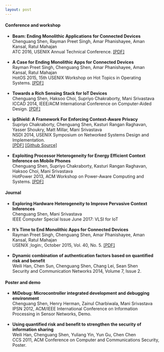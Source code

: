 ```yaml
---
layout: post
---
```


<h4>Conference and workshop</h4>
<ul>
 <li>
<strong>Beam: Ending Monolithic Applications for Connected Devices</strong>
<br />
Chenguang Shen, Rayman Preet Singh, Amar Phanishayee, Aman Kansal, Ratul Mahajan
<br />
ATC 2016, USENIX Annual Technical Conference. <a name="atc16" href="http://research.microsoft.com/en-us/um/people/amar/papers/Beam_ATC_2016.pdf" target="_blank">[PDF]</a>
</li>
<br />
 <li>
<strong>A Case for Ending Monolithic Apps for Connected Devices</strong>
<br />
Rayman Preet Singh, Chenguang Shen, Amar Phanishayee, Aman Kansal, Ratul Mahajan
<br />
HotOS 2015, 15th USENIX Workshop on Hot Topics in Operating Systems. <a name="hotos15" href="http://research.microsoft.com/en-us/um/people/amar/papers/Beam_HotOS_2015.pdf" target="_blank">[PDF]</a>
</li>
<br />
 <li>
<strong>Towards a Rich Sensing Stack for IoT Devices</strong>
<br />
Chenguang Shen, Haksoo Choi, Supriyo Chakraborty, Mani Srivastava
<br />
ICCAD 2014, IEEE/ACM International Conference on Computer-Aided Design. <a name="iccad14" href="https://drive.google.com/open?id=0B_028EXhJeSYc3dJY2picngxVGM" target="_blank">[PDF]</a>
</li>
<br />
 <li>
<strong>ipShield: A Framework For Enforcing Context-Aware Privacy </strong>
<br />
Supriyo Chakraborty, Chenguang Shen, Kasturi Rangan Raghavan, Yasser Shoukry, Matt Millar, Mani Srivastava
<br />
NSDI 2014, USENIX Symposium on Networked Systems Design and Implementation. 
<br />
<a name="nsdi14" href="https://www.usenix.org/system/files/conference/nsdi14/nsdi14-paper-chakraborty.pdf" target="_blank">[PDF]</a> <a href="http://nesl.github.io/ipShield/" target="_blank">[Github Source]</a>
</li>
<br />
 <li>
<strong>Exploiting Processor Heterogeneity for Energy Efficient Context Inference on Mobile Phones</strong>
<br />
Chenguang Shen, Supriyo Chakraborty, Kasturi Rangan Raghavan, Haksoo Choi, Mani Srivastava
<br />
HotPower 2013, ACM Workshop on Power-Aware Computing and Systems. 
<a name="hotpower13" href="https://drive.google.com/file/d/0B_028EXhJeSYS3FqMzdnUWFQcEE/view?usp=sharing" target="_blank">[PDF]</a>
</li>
</ul>

<h4>Journal</h4>
<ul>
<li>
<strong>Exploring Hardware Heterogeneity to Improve Pervasive Context Inferences</strong>
<br />
Chenguang Shen, Mani Srivastava
<br />
IEEE Computer Special Issue June 2017: VLSI for IoT
</li>
<br />

<li>
<strong>It’s Time to End Monolithic Apps for Connected Devices</strong>
<br />
Rayman Preet Singh, Chenguang Shen, Amar Phanishayee, Aman Kansal, Ratul Mahajan
<br />
USENIX &#59;login&#58;, October 2015, Vol. 40, No. 5.
<a name="login" href="http://research.microsoft.com/en-us/um/people/amar/papers/Beam_Login_Oct_2015.pdf" target="_blank">[PDF]</a>
</li>
<br />

<li>
<strong>Dynamic combination of authentication factors based on quantified risk and benefit</strong>
<br />
Weili Han, Chen Sun, Chenguang Shen, Chang Lei, Sean Shen
<br />
Security and Communication Networks 2014, Volume 7, Issue 2.
</li>
</ul>

<h4>Poster and demo</h4>
<ul>
 <li>
<strong>MiDebug: Microcontroller integrated development and debugging environment</strong>
<br />
Chenguang Shen, Henry Herman, Zainul Charbiwala, Mani Srivastava
<br />
IPSN 2012, ACM/IEEE International Conference on Information Processing in Sensor Networks, Demo. 
</li>
<br />
 <li>
<strong>Using quantified risk and benefit to strengthen the security of information sharing</strong>
<br />
Weili Han, Chenguang Shen, Yuliang Yin, Yun Gu, Chen Chen
<br />
CCS 2011, ACM Conference on Computer and Communications Security, Poster.
</li>
</ul>
